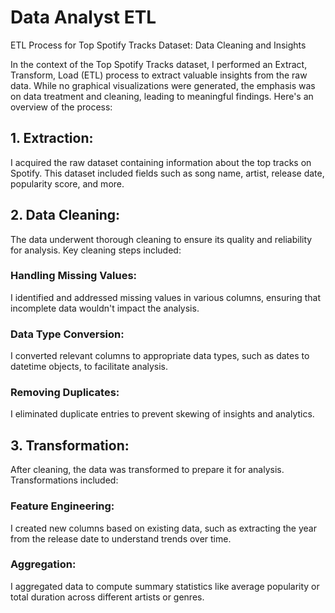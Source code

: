 # Data Analyst ETL
ETL Process for Top Spotify Tracks Dataset: Data Cleaning and Insights

In the context of the Top Spotify Tracks dataset, I performed an Extract, Transform, Load (ETL) process to extract valuable insights from the raw data. While no graphical visualizations were generated, the emphasis was on data treatment and cleaning, leading to meaningful findings. Here's an overview of the process:

## 1. Extraction:
I acquired the raw dataset containing information about the top tracks on Spotify. This dataset included fields such as song name, artist, release date, popularity score, and more.

## 2. Data Cleaning:
The data underwent thorough cleaning to ensure its quality and reliability for analysis. Key cleaning steps included:

### Handling Missing Values: 
I identified and addressed missing values in various columns, ensuring that incomplete data wouldn't impact the analysis.

### Data Type Conversion: 
I converted relevant columns to appropriate data types, such as dates to datetime objects, to facilitate analysis.

### Removing Duplicates: 
I eliminated duplicate entries to prevent skewing of insights and analytics.

## 3. Transformation:
After cleaning, the data was transformed to prepare it for analysis. Transformations included:

### Feature Engineering: 
I created new columns based on existing data, such as extracting the year from the release date to understand trends over time.

### Aggregation: 
I aggregated data to compute summary statistics like average popularity or total duration across different artists or genres.


